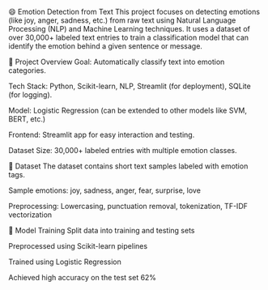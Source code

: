 😄 Emotion Detection from Text
This project focuses on detecting emotions (like joy, anger, sadness, etc.) from raw text using Natural Language Processing (NLP) and Machine Learning techniques. It uses a dataset of over 30,000+ labeled text entries to train a classification model that can identify the emotion behind a given sentence or message.

📌 Project Overview
Goal: Automatically classify text into emotion categories.

Tech Stack: Python, Scikit-learn, NLP, Streamlit (for deployment), SQLite (for logging).

Model: Logistic Regression (can be extended to other models like SVM, BERT, etc.)

Frontend: Streamlit app for easy interaction and testing.

Dataset Size: 30,000+ labeled entries with multiple emotion classes.

📁 Dataset
The dataset contains short text samples labeled with emotion tags.

Sample emotions: joy, sadness, anger, fear, surprise, love

Preprocessing: Lowercasing, punctuation removal, tokenization, TF-IDF vectorization

🧠 Model Training
Split data into training and testing sets

Preprocessed using Scikit-learn pipelines

Trained using Logistic Regression

Achieved high accuracy on the test set 62%

